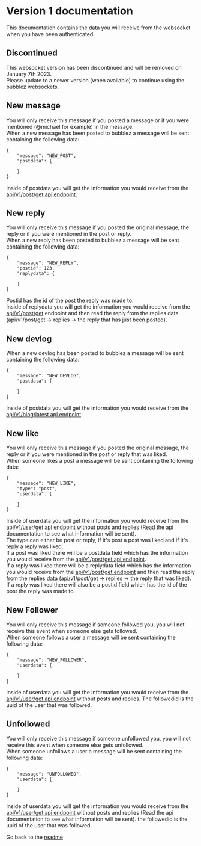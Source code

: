 # Version 1 documentation

This documentation contains the data you will receive from the websocket when you have been authenticated.

## Discontinued

This websocket version has been discontinued and will be removed on January 7th 2023.\
Please update to a newer version (when available) to continue using the bubblez websockets.

## New message

You will only receive this message if you posted a message or if you were mentioned (@michael for example) in the message.\
When a new message has been posted to bubblez a message will be sent containing the following data:

```
{
    "message": "NEW_POST",
    "postdata": {
        
    }
}
```

Inside of postdata you will get the information you would receive from the [api/v1/post/get api endpoint](../api/API.md#posts).

## New reply

You will only receive this message if you posted the original message, the reply or if you were mentioned in the post or reply.\
When a new reply has been posted to bubblez a message will be sent containing the following data:

```
{
    "message": "NEW_REPLY",
    "postid": 123,
    "replydata": {

    }
}
```

Postid has the id of the post the reply was made to.\
Inside of replydata you will get the information you would receive from the [api/v1/post/get](../api/API.md#posts) endpoint and then read the reply from the replies data (api/v1/post/get -> replies -> the reply that has just been posted).

## New devlog

When a new devlog has been posted to bubblez a message will be sent containing the following data:

```
{
    "message": "NEW_DEVLOG",
    "postdata": {
        
    }
}
```

Inside of postdata you will get the information you would receive from the [api/v1/blog/latest api endpoint](../api/API.md#blogs)

## New like

You will only receive this message if you posted the original message, the reply or if you were mentioned in the post or reply that was liked.\
When someone likes a post a message will be sent containing the following data:

```
{
    "message": "NEW_LIKE",
    "type": "post",
    "userdata": {
        
    }
}
```

Inside of userdata you will get the information you would receive from the [api/v1/user/get api endpoint](../api/API.md#users) without posts and replies (Read the api documentation to see what information will be sent).\
The type can either be post or reply, if it's post a post was liked and if it's reply a reply was liked.\
If a post was liked there will be a postdata field which has the information you would receive from the [api/v1/post/get api endpoint](../api/API.md#posts).\
If a reply was liked there will be a replydata field which has the information you would receive from the [api/v1/post/get endpoint](../api/API.md#posts) and then read the reply from the replies data (api/v1/post/get -> replies -> the reply that was liked).\
If a reply was liked there will also be a postid field which has the id of the post the reply was made to.

## New Follower

You will only receive this message if someone followed you, you will not receive this event when someone else gets followed.\
When someone follows a user a message will be sent containing the following data:

```
{
    "message": "NEW_FOLLOWER",
    "userdata": {
    
    }
}
```

Inside of userdata you will get the information you would receive from the [api/v1/user/get api endpoint](../api/API.md#users) without posts and replies. The followedid is the uuid of the user that was followed.

## Unfollowed

You will only receive this message if someone unfollowed you, you will not receive this event when someone else gets unfollowed.\
When someone unfollows a user a message will be sent containing the following data:

```
{
    "message": "UNFOLLOWED",
    "userdata": {
    
    }
}
```

Inside of userdata you will get the information you would receive from the [api/v1/user/get api endpoint](../api/API.md#users) without posts and replies (Read the api documentation to see what information will be sent). the followedid is the uuid of the user that was followed.

Go back to the [readme](./)
